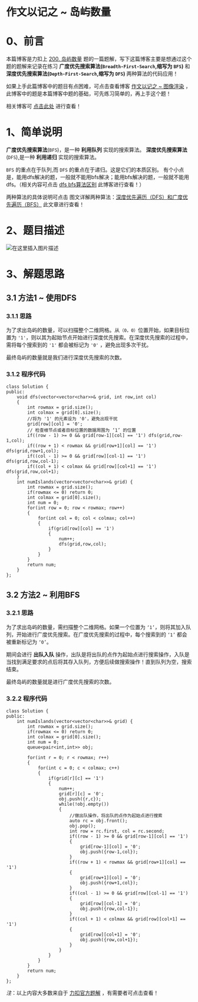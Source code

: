 作文以记之 ~ 岛屿数量
=
# 0、前言
本篇博客是力扣上 [200. 岛屿数量](https://leetcode-cn.com/problems/number-of-islands/) 题的一篇题解，写下这篇博客主要是想通过这个题的题解来记录在练习 **广度优先搜索算法(`Breadth-First-Search`,缩写为 `BFS`)** 和 **深度优先搜索算法(`Depth-First-Search`,缩写为 `DFS`)** 两种算法的代码应用！

如果上手此篇博客中的题目有点困难，可点击查看博客 [作文以记之 ~ 图像渲染](https://blog.csdn.net/m0_51961114/article/details/124533815) ，此博客中的题是本篇博客中题的基础，可先练习简单的，再上手这个题！

相关博客可 [点击此处](https://blog.csdn.net/m0_51961114/article/details/124217986) 进行查看！

# 1、简单说明
**广度优先搜索算法**(`BFS`)，是一种 **利用队列** 实现的搜索算法。
 **深度优先搜索算法**(`DFS`),是一种 **利用递归** 实现的搜索算法。

 `BFS` 的重点在于队列,而 `DFS` 的重点在于递归。这是它们的本质区别。
 有个小点是，能用dfs解决的题，一般就不能用bfs解决；能用bfs解决的题，一般就不能用dfs。（相关内容可点击 [dfs bfs算法区别](https://blog.csdn.net/double_app_le/article/details/105374198) 此博客进行查看！）

两种算法的具体说明可点击 图文详解两种算法：[深度优先遍历（DFS）和广度优先遍历（BFS）](https://developer.51cto.com/article/614590.html)  此文章进行查看！
# 2、题目描述
![在这里插入图片描述](https://img-blog.csdnimg.cn/afc959f1e4944adfb8a7b0bd61fb8ae8.png?x-oss-process=image/watermark,type_d3F5LXplbmhlaQ,shadow_50,text_Q1NETiBA5bCP5by6fg==,size_20,color_FFFFFF,t_70,g_se,x_16)

# 3、解题思路
## 3.1 方法1 ~ 使用DFS
### 3.1.1 思路
为了求出岛屿的数量，可以扫描整个二维网格。从`（0，0）`位置开始，如果目标位置为 `'1'`，则以其为起始节点开始进行深度优先搜索。在深度优先搜索的过程中，需将每个搜索到的 `'1'` 都会被标记为 `'0'` ，避免出现多次干扰。

最终岛屿的数量就是我们进行深度优先搜索的次数。

### 3.1.2 程序代码


	class Solution {
	public:
	    void dfs(vector<vector<char>>& grid, int row,int col)
	    {
	        int rowmax = grid.size();
	        int colmax = grid[0].size();
	        //将为 '1' 的元素设为 '0'，避免出现干扰
	        grid[row][col] = '0';
	        // 检查根节点或者目标位置的数据周围为 ‘1’ 的位置
	        if((row - 1) >= 0 && grid[row-1][col] == '1') dfs(grid,row-1,col);
	        if((row + 1) < rowmax && grid[row+1][col] == '1') dfs(grid,row+1,col);
	        if((col - 1) >= 0 && grid[row][col-1] == '1') dfs(grid,row,col-1);
	        if((col + 1) < colmax && grid[row][col+1] == '1') dfs(grid,row,col+1);
	    }
	    int numIslands(vector<vector<char>>& grid) {
	        int rowmax = grid.size();
	        if(rowmax <= 0) return 0;
	        int colmax = grid[0].size();
	        int num = 0;
	        for(int row = 0; row < rowmax; row++)
	        {
	            for(int col = 0; col < colmax; col++)
	            {
	                if(grid[row][col] == '1')
	                {
	                    num++;
	                    dfs(grid,row,col);
	                } 
	            }
	        }
	        return num;
	    }
	};


## 3.2 方法2 ~ 利用BFS
### 3.2.1 思路
为了求出岛屿的数量，需扫描整个二维网格。如果一个位置为 `‘1’`，则将其加入队列，开始进行广度优先搜索。在广度优先搜索的过程中，每个搜索到的 `‘1’` 都会被重新标记为 `‘0’`。

期间会进行 **出队入队** 操作，出队是将出队的点作为起始点进行搜索操作，入队是当找到满足要求的点后将其存入队列，方便后续做搜索操作！直到队列为空，搜索结束。

最终岛屿的数量就是进行广度优先搜索的次数。

### 3.2.2 程序代码


	class Solution {
	public:
	    int numIslands(vector<vector<char>>& grid) {
	        int rowmax = grid.size();
	        if(rowmax <= 0) return 0;
	        int colmax = grid[0].size();
	        int num = 0;
	        queue<pair<int,int>> obj;
	
	        for(int r = 0; r < rowmax; r++)
	        {
	            for(int c = 0; c < colmax; c++)
	            {
	                if(grid[r][c] == '1')
	                {
	                    num++;
	                    grid[r][c] = '0';
	                    obj.push({r,c});
	                    while(!obj.empty())
	                    {
	                    	//做出队操作，将出队的点作为起始点进行搜索
	                        auto rc = obj.front();
	                        obj.pop();
	                        int row = rc.first, col = rc.second;
	                        if((row - 1) >= 0 && grid[row-1][col] == '1')
	                        {
	                            grid[row-1][col] = '0';
	                            obj.push({row-1,col});
	                        }
	                        if((row + 1) < rowmax && grid[row+1][col] == '1')
	                        {
	                            grid[row+1][col] = '0';
	                            obj.push({row+1,col});
	                        }
	                        if((col - 1) >= 0 && grid[row][col-1] == '1')
	                        {
	                            grid[row][col-1] = '0';
	                            obj.push({row,col-1});
	                        }
	                        if((col + 1) < colmax && grid[row][col+1] == '1')
	                        {
	                            grid[row][col+1] = '0';
	                            obj.push({row,col+1});
	                        }
	                    }
	                }
	            }
	        }
	        return num;
	    }
	};

*注*：以上内容大多数来自于 [力扣官方题解](https://leetcode-cn.com/problems/number-of-islands/solution/dao-yu-shu-liang-by-leetcode/) ，有需要者可点击查看！